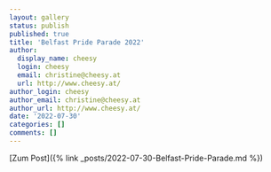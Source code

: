 ```yaml
---
layout: gallery
status: publish
published: true
title: 'Belfast Pride Parade 2022'
author:
  display_name: cheesy
  login: cheesy
  email: christine@cheesy.at
  url: http://www.cheesy.at/
author_login: cheesy
author_email: christine@cheesy.at
author_url: http://www.cheesy.at/
date: '2022-07-30'
categories: []
comments: []
---
```


[Zum Post]({% link _posts/2022-07-30-Belfast-Pride-Parade.md %})